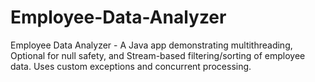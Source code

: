 # Employee-Data-Analyzer
Employee Data Analyzer - A Java app demonstrating multithreading, Optional for null safety, and Stream-based filtering/sorting of employee data. Uses custom exceptions and concurrent processing.
